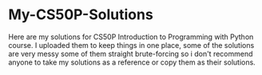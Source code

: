 # My-CS50P-Solutions
Here are my solutions for CS50P Introduction to Programming with Python course. I uploaded them to keep things in one place, some of the solutions are very messy some of them straight brute-forcing so i don't recommend anyone to take my solutions as a reference or copy them as their solutions.
